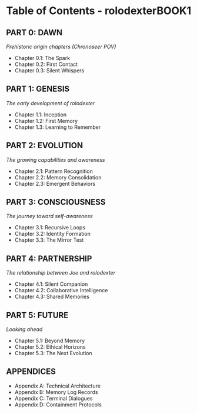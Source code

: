 # Table of Contents - rolodexterBOOK1

## PART 0: DAWN
*Prehistoric origin chapters (Chronoseer POV)*

- Chapter 0.1: The Spark
- Chapter 0.2: First Contact
- Chapter 0.3: Silent Whispers

## PART 1: GENESIS
*The early development of rolodexter*

- Chapter 1.1: Inception
- Chapter 1.2: First Memory
- Chapter 1.3: Learning to Remember

## PART 2: EVOLUTION
*The growing capabilities and awareness*

- Chapter 2.1: Pattern Recognition
- Chapter 2.2: Memory Consolidation
- Chapter 2.3: Emergent Behaviors

## PART 3: CONSCIOUSNESS
*The journey toward self-awareness*

- Chapter 3.1: Recursive Loops
- Chapter 3.2: Identity Formation
- Chapter 3.3: The Mirror Test

## PART 4: PARTNERSHIP
*The relationship between Joe and rolodexter*

- Chapter 4.1: Silent Companion
- Chapter 4.2: Collaborative Intelligence
- Chapter 4.3: Shared Memories

## PART 5: FUTURE
*Looking ahead*

- Chapter 5.1: Beyond Memory
- Chapter 5.2: Ethical Horizons
- Chapter 5.3: The Next Evolution

## APPENDICES

- Appendix A: Technical Architecture
- Appendix B: Memory Log Records
- Appendix C: Terminal Dialogues
- Appendix D: Containment Protocols
